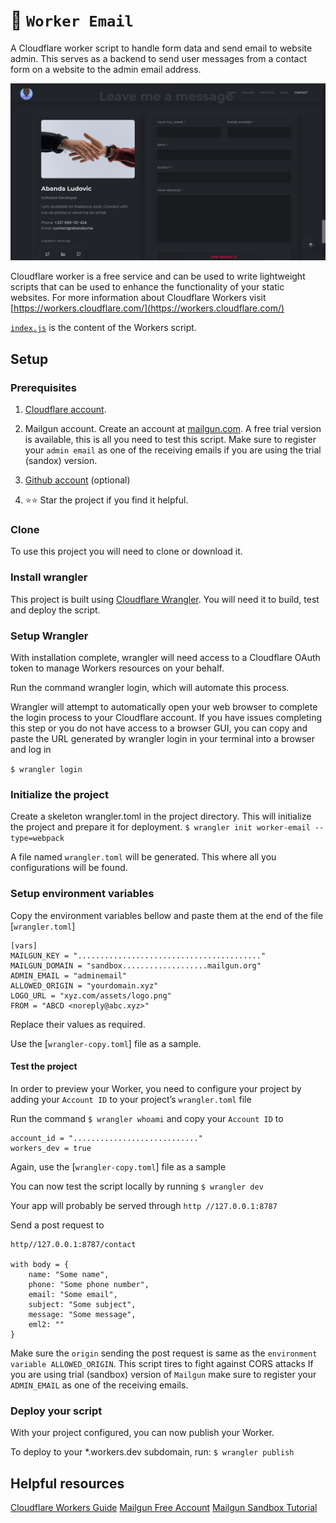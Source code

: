 # 👷 `Worker Email`

A Cloudflare worker script to handle form data and send email to website admin. This serves as a backend to send user messages from a contact form on a website to the admin email address.

![Contact Form](./image.png)

Cloudflare worker is a free service and can be used to write lightweight scripts that can be used to enhance the functionality of your static websites. For more information about Cloudflare Workers visit [https://workers.cloudflare.com/](https://workers.cloudflare.com/)

[`index.js`](./index.js) is the content of the Workers script.


## Setup

### Prerequisites
1. [Cloudflare account](https://cloudflare.com/). 

2. Mailgun account. Create an account at [mailgun.com](https://www.mailgun.com/). A free trial version is available, this is all you need to test this script. Make sure to register your `admin email` as one of the receiving emails if you are using the trial (sandox) version.

3. [Github account](https://github.com/) (optional)

4. ⭐⭐ Star the project if you find it helpful.

### Clone 
To use this project you will need to clone or download it. 

### Install wrangler
This project is built using [Cloudflare Wrangler](https://developers.cloudflare.com/workers/get-started/guide/). You will need it to build, test and deploy the script.

### Setup Wrangler
With installation complete, wrangler will need access to a Cloudflare OAuth token to manage Workers resources on your behalf.

Run the command wrangler login, which will automate this process.

Wrangler will attempt to automatically open your web browser to complete the login process to your Cloudflare account. If you have issues completing this step or you do not have access to a browser GUI, you can copy and paste the URL generated by wrangler login in your terminal into a browser and log in

`$ wrangler login`

### Initialize the project
Create a skeleton wrangler.toml in the project directory. This will initialize the project and prepare it for deployment.
`$ wrangler init worker-email --type=webpack`

A file named `wrangler.toml` will be generated. This where all you configurations will be found.

### Setup environment variables
Copy the environment variables bellow and paste them at the end of the file [`wrangler.toml`]

```
[vars]
MAILGUN_KEY = "........................................."
MAILGUN_DOMAIN = "sandbox...................mailgun.org"
ADMIN_EMAIL = "adminemail"
ALLOWED_ORIGIN = "yourdomain.xyz"
LOGO_URL = "xyz.com/assets/logo.png" 
FROM = "ABCD <noreply@abc.xyz>"
```

Replace their values as required.

Use the [`wrangler-copy.toml`] file as a sample.
#### Test the project
In order to preview your Worker, you need to configure your project by adding your `Account ID` to your project’s `wrangler.toml` file

Run the command `$ wrangler whoami` and copy your `Account ID` to

```
account_id = "............................"
workers_dev = true
```

Again, use the [`wrangler-copy.toml`] file as a sample

You can now test the script locally by running
`$ wrangler dev`

Your app will probably be served through `http //127.0.0.1:8787`

Send a post request to 
```
http//127.0.0.1:8787/contact

with body = {
    name: "Some name",
    phone: "Some phone number",
    email: "Some email",
    subject: "Some subject",
    message: "Some message",
    eml2: ""
}
```

Make sure the `origin` sending the post request is same as the `environment variable ALLOWED_ORIGIN`. This script tires to fight against CORS attacks
If you are using trial (sandbox) version of `Mailgun` make sure to register your `ADMIN_EMAIL` as one of the receiving emails.
### Deploy your script
With your project configured, you can now publish your Worker.

To deploy to your *.workers.dev subdomain, run:
`$ wrangler publish`

## Helpful resources
[Cloudflare Workers Guide](https://developers.cloudflare.com/workers/get-started/guide/)
[Mailgun Free Account](https://signup.mailgun.com/new/signup)
[Mailgun Sandbox Tutorial](https://mailtrap.io/blog/mailgun-sandbox-tutorial/)
